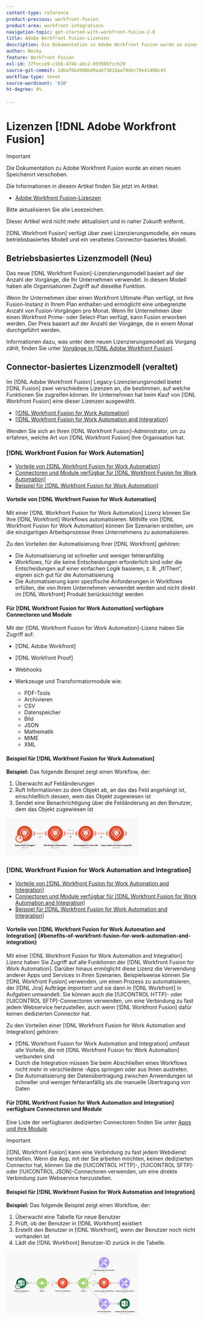 ```yaml
---
content-type: reference
product-previous: workfront-fusion
product-area: workfront-integrations
navigation-topic: get-started-with-workfront-fusion-2-0
title: Adobe Workfront Fusion-Lizenzen
description: Die Dokumentation zu Adobe Workfront Fusion wurde an einen neuen Speicherort verschoben. Dieser Artikel ist veraltet, enthält jedoch einen Link zum neuen Artikel, der diese Funktion behandelt.
author: Becky
feature: Workfront Fusion
exl-id: 37fecce9-c1b8-474b-abc2-09398bfcc629
source-git-commit: 2d6af8b4988bd9aab7381daa79dec79e41408c45
workflow-type: tm+mt
source-wordcount: '630'
ht-degree: 0%

---
```


# Lizenzen [!DNL Adobe Workfront Fusion]

>[!IMPORTANT]
>
>Die Dokumentation zu Adobe Workfront Fusion wurde an einen neuen Speicherort verschoben.
>
>Die Informationen in diesem Artikel finden Sie jetzt im Artikel:
>
>* [Adobe Workfront Fusion-Lizenzen](https://experienceleague.adobe.com/docs/workfront-fusion/using/set-up-and-manage-fusion/licensing-and-operations-overviews/license-automation-vs-integration.html)
>
>Bitte aktualisieren Sie alle Lesezeichen.
>
>Dieser Artikel wird nicht mehr aktualisiert und in naher Zukunft entfernt.

[!DNL Workfront Fusion] verfügt über zwei Lizenzierungsmodelle, ein neues betriebsbasiertes Modell und ein veraltetes Connector-basiertes Modell.

## Betriebsbasiertes Lizenzmodell (Neu)

Das neue [!DNL Workfront Fusion]-Lizenzierungsmodell basiert auf der Anzahl der Vorgänge, die Ihr Unternehmen verwendet. In diesem Modell haben alle Organisationen Zugriff auf dieselbe Funktion.

Wenn Ihr Unternehmen über einen Workfront Ultimate-Plan verfügt, ist Ihre Fusion-Instanz in Ihrem Plan enthalten und ermöglicht eine unbegrenzte Anzahl von Fusion-Vorgängen pro Monat. Wenn Ihr Unternehmen über einen Workfront Prime- oder Select-Plan verfügt, kann Fusion erworben werden. Der Preis basiert auf der Anzahl der Vorgänge, die in einem Monat durchgeführt werden.

Informationen dazu, was unter dem neuen Lizenzierungsmodell als Vorgang zählt, finden Sie unter [Vorgänge in [!DNL Adobe Workfront Fusion]](/help/quicksilver/workfront-fusion/get-started/operations-in-workfront-fusion.md).

## Connector-basiertes Lizenzmodell (veraltet)

Im [!DNL Adobe Workfront Fusion] Legacy-Lizenzierungsmodell bietet [!DNL Fusion] zwei verschiedene Lizenzen an, die bestimmen, auf welche Funktionen Sie zugreifen können. Ihr Unternehmen hat beim Kauf von [!DNL Workfront Fusion] eine dieser Lizenzen ausgewählt.

* [[!DNL Workfront Fusion for Work Automation]](#workfront-fusion-for-work-automation)
* [[!DNL Workfront Fusion for Work Automation and Integration]](#workfront-fusion-for-work-automation-and-integration)

Wenden Sie sich an Ihren [!DNL Workfront Fusion]-Administrator, um zu erfahren, welche Art von [!DNL Workfront Fusion] Ihre Organisation hat.

### [!DNL Workfront Fusion for Work Automation]

* [Vorteile von [!DNL Workfront Fusion for Work Automation]](#benefits-of-workfront-fusion-for-work-automation)
* [Connectoren und Module verfügbar für [!DNL Workfront Fusion for Work Automation]](#connectors-and-modules-available-for-workfront-fusion-for-work-automation)
* [Beispiel für [!DNL Workfront Fusion for Work Automation]](#example-of-workfront-fusion-for-work-automation)

#### Vorteile von [!DNL Workfront Fusion for Work Automation]

Mit einer [!DNL Workfront Fusion for Work Automation] Lizenz können Sie Ihre [!DNL Workfront] Workflows automatisieren. Mithilfe von [!DNL Workfront Fusion for Work Automation] können Sie Szenarien erstellen, um die einzigartigen Arbeitsprozesse Ihres Unternehmens zu automatisieren.

Zu den Vorteilen der Automatisierung Ihrer [!DNL Workfront] gehören:

* Die Automatisierung ist schneller und weniger fehleranfällig
* Workflows, für die keine Entscheidungen erforderlich sind oder die Entscheidungen auf einer einfachen Logik basieren, z. B. „If/Then“, eignen sich gut für die Automatisierung
* Die Automatisierung kann spezifische Anforderungen in Workflows erfüllen, die von Ihrem Unternehmen verwendet werden und nicht direkt im [!DNL Workfront] Produkt berücksichtigt werden

#### Für [!DNL Workfront Fusion for Work Automation] verfügbare Connectoren und Module

Mit der [!DNL Workfront Fusion for Work Automation]-Lizenz haben Sie Zugriff auf:

* [!DNL Adobe Workfront]
* [!DNL Workfront Proof]
* Webhooks
* Werkzeuge und Transformatormodule wie:

   * PDF-Tools
   * Archivieren
   * CSV
   * Datenspeicher
   * Bild
   * JSON
   * Mathematik
   * MIME
   * XML

#### Beispiel für [!DNL Workfront Fusion for Work Automation]

**Beispiel:** Das folgende Beispiel zeigt einen Workflow, der:

1. Überwacht auf Feldänderungen
1. Ruft Informationen zu dem Objekt ab, an das das Feld angehängt ist, einschließlich dessen, wem das Objekt zugewiesen ist
1. Sendet eine Benachrichtigung über die Feldänderung an den Benutzer, dem das Objekt zugewiesen ist

![](assets/fusion-template-example-350x102.png)

### [!DNL Workfront Fusion for Work Automation and Integration]

* [Vorteile von [!DNL Workfront Fusion for Work Automation and Integration]](#benefits-of-workfront-fusion-for-work-automation-and-integration)
* [Connectoren und Module verfügbar für [!DNL Workfront Fusion for Work Automation and Integration]](#connectors-and-modules-available-for-workfront-fusion-for-work-automation-and-integration)
* [Beispiel für [!DNL Workfront Fusion for Work Automation and Integration]](#example-of-workfront-fusion-for-work-automation-and-integration)

#### Vorteile von [!DNL Workfront Fusion for Work Automation and Integration] {#benefits-of-workfront-fusion-for-work-automation-and-integration}

Mit einer [!DNL Workfront Fusion for Work Automation and Integration] Lizenz haben Sie Zugriff auf alle Funktionen der [!DNL Workfront Fusion for Work Automation]. Darüber hinaus ermöglicht diese Lizenz die Verwendung anderer Apps und Services in Ihren Szenarien. Beispielsweise können Sie [!DNL Workfront Fusion] verwenden, um einen Prozess zu automatisieren, der [!DNL Jira] Aufträge importiert und sie dann in [!DNL Workfront] in Aufgaben umwandelt. Sie können auch die [!UICONTROL HTTP]- oder [!UICONTROL SFTP]-Connectoren verwenden, um eine Verbindung zu fast jedem Webservice herzustellen, auch wenn [!DNL Workfront Fusion] dafür keinen dedizierten Connector hat.

Zu den Vorteilen einer [!DNL Workfront Fusion for Work Automation and Integration] gehören:

* [!DNL Workfront Fusion for Work Automation and Integration] umfasst alle Vorteile, die mit [!DNL Workfront Fusion for Work Automation] verbunden sind
* Durch die Integration müssen Sie beim Abschließen eines Workflows nicht mehr in verschiedene -Apps springen oder aus ihnen austreten.
* Die Automatisierung der Datenübertragung zwischen Anwendungen ist schneller und weniger fehleranfällig als die manuelle Übertragung von Daten

#### Für [!DNL Workfront Fusion for Work Automation and Integration] verfügbare Connectoren und Module

Eine Liste der verfügbaren dedizierten Connectoren finden Sie unter [Apps und ihre Module](../../workfront-fusion/apps-and-their-modules/apps-and-their-modules.md).

>[!IMPORTANT]
>
>[!DNL Workfront Fusion] kann eine Verbindung zu fast jedem Webdienst herstellen. Wenn die App, mit der Sie arbeiten möchten, keinen dedizierten Connector hat, können Sie die [!UICONTROL HTTP]-, [!UICONTROL SFTP]- oder [!UICONTROL JSON]-Connectoren verwenden, um eine direkte Verbindung zum Webservice herzustellen.

#### Beispiel für [!DNL Workfront Fusion for Work Automation and Integration]

**Beispiel:** Das folgende Beispiel zeigt einen Workflow, der:

1. Überwacht eine Tabelle für neue Benutzer
1. Prüft, ob der Benutzer in [!DNL Workfront] existiert
1. Erstellt den Benutzer in [!DNL Workfront], wenn der Benutzer noch nicht vorhanden ist
1. Lädt die [!DNL Workfront] Benutzer-ID zurück in die Tabelle.

![](assets/fusion-integration-example--350x171.png)
